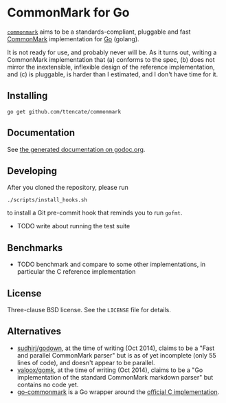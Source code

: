 CommonMark for Go
=================

[`commonmark`](https://github.com/ttencate/commonmark) aims to be a
standards-compliant, pluggable and fast [CommonMark](http://commonmark.org)
implementation for [Go](http://golang.org) (golang).

It is not ready for use, and probably never will be. As it turns out, writing a CommonMark implementation that (a) conforms to the spec, (b) does not mirror the inextensible, inflexible design of the reference implementation, and (c) is pluggable, is harder than I estimated, and I don't have time for it.

Installing
----------

    go get github.com/ttencate/commonmark

Documentation
-------------

See [the generated documentation on godoc.org](https://godoc.org/github.com/ttencate/commonmark).

Developing
----------

After you cloned the repository, please run

    ./scripts/install_hooks.sh

to install a Git pre-commit hook that reminds you to run `gofmt`.

- TODO write about running the test suite

Benchmarks
----------

- TODO benchmark and compare to some other implementations, in particular the C
  reference implementation

License
-------

Three-clause BSD license. See the `LICENSE` file for details.

Alternatives
------------

- [sudhirj/godown](https://github.com/sudhirj/godown), at the time of writing
  (Oct 2014), claims to be a "Fast and parallel CommonMark parser" but is as of
  yet incomplete (only 55 lines of code), and doesn't appear to be parallel.
- [valoox/gomk](https://github.com/valoox/gomk), at the time of writing (Oct
  2014), claims to be a "Go implementation of the standard CommonMark markdown
  parser" but contains no code yet.
- [go-commonmark](https://github.com/rhinoman/go-commonmark) is a Go wrapper around the [official C implementation](https://github.com/jgm/CommonMark).
